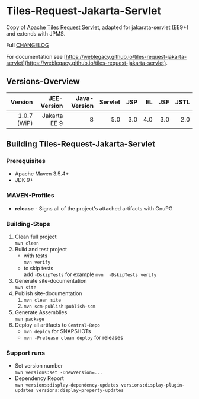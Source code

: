 # Tiles-Request-Jakarta-Servlet

Copy of [Apache Tiles Request Servlet](https://github.com/apache/tiles-request/tree/trunk/tiles-request-servlet), adapted for jakarata-servlet (EE9+) and extends with JPMS.

Full [CHANGELOG](CHANGELOG.md)

For documentation see [https://weblegacy.github.io/tiles-request-jakarta-servlet](https://weblegacy.github.io/tiles-request-jakarta-servlet).

## Versions-Overview

| Version     | JEE-Version  | Java-Version | Servlet | JSP | EL  | JSF | JSTL |
|------------:|-------------:|-------------:|--------:|----:|----:|----:|-----:|
| 1.0.7 (WiP) | Jakarta EE 9 |            8 |     5.0 | 3.0 | 4.0 | 3.0 |  2.0 |

## Building Tiles-Request-Jakarta-Servlet

### Prerequisites

* Apache Maven 3.5.4\+
* JDK 9\+

### MAVEN-Profiles

* **release** - Signs all of the project's attached artifacts with GnuPG

### Building-Steps

1. Clean full project  
   `mvn clean`
2. Build and test project
   * with tests  
     `mvn verify`
   * to skip tests  
     add `-DskipTests` for example `mvn  -DskipTests verify`
3. Generate site-documentation  
   `mvn site`  
4. Publish site-documentation  
   1. `mvn clean site`
   2. `mvn scm-publish:publish-scm`
5. Generate Assemblies  
   `mvn package`
8. Deploy all artifacts to `Central-Repo`  
   * `mvn deploy` for SNAPSHOTs
   * `mvn -Prelease clean deploy` for releases

### Support runs

* Set version number  
  `mvn versions:set -DnewVersion=...`
* Dependency Report  
  `mvn versions:display-dependency-updates versions:display-plugin-updates versions:display-property-updates`
